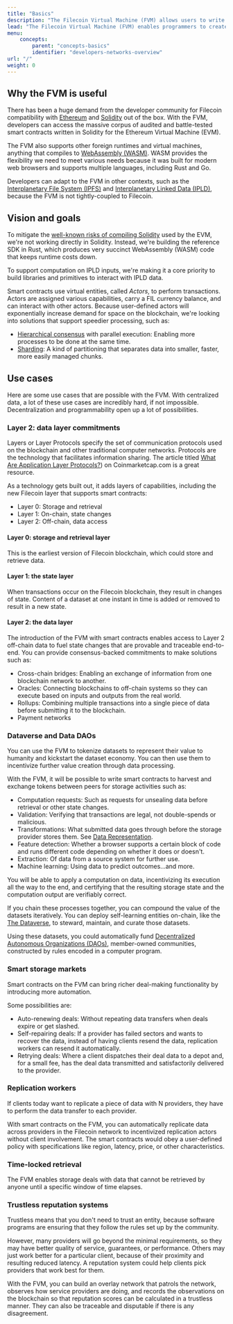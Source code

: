 ```yaml
---
title: "Basics"
description: "The Filecoin Virtual Machine (FVM) allows users to write their own smart-contracts and run them against the Filecoin network. This website contains all the documentation for the FVM project, including examples and reference material to help developers build on the FVM."
lead: "The Filecoin Virtual Machine (FVM) enables programmers to create and deploy smart contracts on the Filecoin blockchain. With smart contracts, programmers can create new features, opening up a wide range of storage and data possibilities, which are provable and traceable."
menu:
    concepts:
        parent: "concepts-basics"
        identifier: "developers-networks-overview"
url: "/"
weight: 0
---
```


## Why the FVM is useful

There has been a huge demand from the developer community for Filecoin compatibility with [Ethereum](https://ethereum.org/en/what-is-ethereum/) and [Solidity](https://en.wikipedia.org/wiki/Solidity) out of the box. With the FVM, developers can access the massive corpus of audited and battle-tested smart contracts written in Solidity for the Ethereum Virtual Machine (EVM).

The FVM also supports other foreign runtimes and virtual machines, anything that compiles to [WebAssembly (WASM)](https://developer.mozilla.org/en-US/docs/WebAssembly). WASM provides the flexibility we need to meet various needs because it was built for modern web browsers and supports multiple languages, including Rust and Go.

Developers can adapt to the FVM in other contexts, such as the [Interplanetary File System (IPFS)](https://docs.ipfs.io/) and [Interplanetary Linked Data (IPLD)](https://ipld.io/docs/), because the FVM is not tightly-coupled to Filecoin.

## Vision and goals

To mitigate the [well-known risks of compiling Solidity](https://101blockchains.com/solidity-issues/) used by the EVM, we're not working directly in Solidity. Instead, we're building the reference SDK in Rust, which produces very succinct WebAssembly (WASM) code that keeps runtime costs down.

To support computation on IPLD inputs, we're making it a core priority to build libraries and primitives to interact with IPLD data.

Smart contracts use virtual entities, called _Actors_, to perform transactions. Actors are assigned various capabilities, carry a FIL currency balance, and can interact with other actors. Because user-defined actors will exponentially increase demand for space on the blockchain, we're looking into solutions that support speedier processing, such as:

- [Hierarchical consensus](https://research.protocol.ai/blog/2022/scaling-blockchains-with-hierarchical-consensus/#:~:text=Hierarchical%20consensus%20is%20a%20framework,other%20subnet%20in%20the%20hierarchy) with parallel execution: Enabling more processes to be done at the same time.
- [Sharding](https://www.sofi.com/learn/content/what-is-sharding/#:~:text=Sharding%20involves%20splitting%20a%20blockchain,a%20larger%20volume%20of%20transactions.): A kind of partitioning that separates data into smaller, faster, more easily managed chunks.

## Use cases

Here are some use cases that are possible with the FVM. With centralized data, a lot of these use cases are incredibly hard, if not impossible. Decentralization and programmability open up a lot of possibilities.

### Layer 2: data layer commitments

Layers or Layer Protocols specify the set of communication protocols used on the blockchain and other traditional computer networks. Protocols are the technology that facilitates information sharing. The article titled [What Are Application Layer Protocols?](https://coinmarketcap.com/alexandria/article/what-are-application-layer-protocols)) on Coinmarketcap.com is a great resource.

As a technology gets built out, it adds layers of capabilities, including the new Filecoin layer that supports smart contracts:

- Layer 0: Storage and retrieval
- Layer 1: On-chain, state changes
- Layer 2: Off-chain, data access

#### Layer 0: storage and retrieval layer

This is the earliest version of Filecoin blockchain, which could store and retrieve data.

#### Layer 1: the state layer

When transactions occur on the Filecoin blockchain, they result in changes of state. Content of a dataset at one instant in time is added or removed to result in a new state.

#### Layer 2: the data layer

The introduction of the FVM with smart contracts enables access to Layer 2 off-chain data to fuel state changes that are provable and traceable end-to-end. You can provide consensus-backed commitments to make solutions such as:

- Cross-chain bridges: Enabling an exchange of information from one blockchain network to another.
- Oracles: Connecting blockchains to off-chain systems so they can execute based on inputs and outputs from the real world.
- Rollups: Combining multiple transactions into a single piece of data before submitting it to the blockchain.
- Payment networks

### Dataverse and Data DAOs

You can use the FVM to tokenize datasets to represent their value to humanity and kickstart the dataset economy. You can then use them to incentivize further value creation through data processing.

With the FVM, it will be possible to write smart contracts to harvest and exchange tokens between peers for storage activities such as:

- Computation requests: Such as requests for unsealing data before retrieval or other state changes.
- Validation: Verifying that transactions are legal, not double-spends or malicious.
- Transformations: What submitted data goes through before the storage provider stores them. See [Data Representation](https://spec.filecoin.io/#section-systems.filecoin_files.piece.data-representatio).
- Feature detection: Whether a browser supports a certain block of code and runs different code depending on whether it does or doesn't.
- Extraction: Of data from a source system for further use.
- Machine learning: Using data to predict outcomes...and more.

You will be able to apply a computation on data, incentivizing its execution all the way to the end, and certifying that the resulting storage state and the computation output are verifiably correct.

If you chain these processes together, you can compound the value of the datasets iteratively. You can deploy self-learning entities on-chain, like the [The Dataverse](https://dataverse.org/), to steward, maintain, and curate those datasets.

Using these datasets, you could automatically fund [Decentralized Autonomous Organizations (DAOs)](https://en.wikipedia.org/wiki/Decentralized_autonomous_organization), member-owned communities, constructed by rules encoded in a computer program.

### Smart storage markets

Smart contracts on the FVM can bring richer deal-making functionality by introducing more automation.

Some possibilities are:

- Auto-renewing deals: Without repeating data transfers when deals expire or get slashed.
- Self-repairing deals: If a provider has failed sectors and wants to recover the data, instead of having clients resend the data, replication workers can resend it automatically.
- Retrying deals: Where a client dispatches their deal data to a depot and, for a small fee, has the deal data transmitted and satisfactorily delivered to the provider.

### Replication workers

If clients today want to replicate a piece of data with N providers, they have to perform the data transfer to each provider.

With smart contracts on the FVM, you can automatically replicate data across providers in the Filecoin network to incentivized replication actors without client involvement. The smart contracts would obey a user-defined policy with specifications like region, latency, price, or other characteristics.

### Time-locked retrieval

The FVM enables storage deals with data that cannot be retrieved by anyone until a specific window of time elapses.

### Trustless reputation systems

Trustless means that you don't need to trust an entity, because software programs are ensuring that they follow the rules set up by the community.

However, many providers will go beyond the minimal requirements, so they may have better quality of service, guarantees, or performance. Others may just work better for a particular client, because of their proximity and resulting reduced latency. A reputation system could help clients pick providers that work best for them.

With the FVM, you can build an overlay network that patrols the network, observes how service providers are doing, and records the observations on the blockchain so that reputation scores can be calculated in a trustless manner. They can also be traceable and disputable if there is any disagreement.

